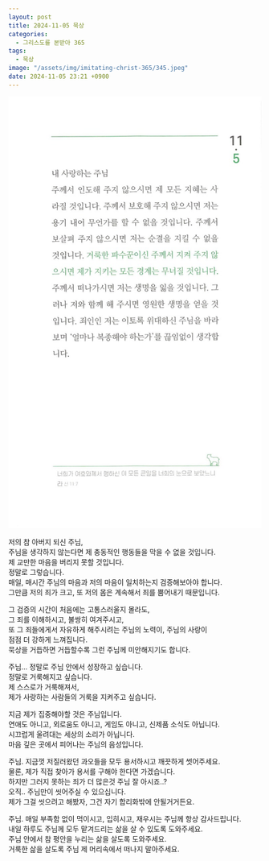 ```yaml
---
layout: post
title: 2024-11-05 묵상
categories:
  - 그리스도를 본받아 365
tags:
  - 묵상
image: "/assets/img/imitating-christ-365/345.jpeg"
date: 2024-11-05 23:21 +0900
---
```


![image](/assets/img/imitating-christ-365/345.jpeg)

저의 참 아버지 되신 주님,  
주님을 생각하지 않는다면 제 충동적인 행동들을 막을 수 없을 것입니다.  
제 교만한 마음을 버리지 못할 것입니다.  
정말로 그렇습니다.  
매일, 매시간 주님의 마음과 저의 마음이 일치하는지 검증해보아야 합니다.  
그만큼 저의 죄가 크고, 또 저의 몸은 계속해서 죄를 뿜어내기 때문입니다.

그 검증의 시간이 처음에는 고통스러울지 몰라도,  
그 죄를 이해하시고, 불쌍히 여겨주시고,  
또 그 죄들에게서 자유하게 해주시려는 주님의 노력이, 주님의 사랑이  
점점 더 강하게 느껴집니다.  
묵상을 거듭하면 거듭할수록 그런 주님께 미안해지기도 합니다.

주님... 정말로 주님 안에서 성장하고 싶습니다.  
정말로 거룩해지고 싶습니다.  
제 스스로가 거룩해져서,  
제가 사랑하는 사람들의 거룩을 지켜주고 싶습니다.

지금 제가 집중해야할 것은 주님입니다.  
연애도 아니고, 외로움도 아니고, 게임도 아니고, 신제품 소식도 아닙니다.  
시끄럽게 울려대는 세상의 소리가 아닙니다.  
마음 깊은 곳에서 피어나는 주님의 음성입니다.

주님. 지금껏 저질러왔던 과오들을 모두 용서하시고 깨끗하게 썻어주세요.  
물론, 제가 직접 찾아가 용서를 구해야 한다면 가겠습니다.  
하지만 그러지 못하는 죄가 더 많은것 주님 잘 아시죠..?  
오직.. 주님만이 씻어주실 수 있으십니다.  
제가 그걸 씻으려고 해봤자, 그건 자기 합리화밖에 안될거거든요.  

주님. 매일 부족함 없이 먹이시고, 입히시고, 재우시는 주님께 항상 감사드립니다.  
내일 하루도 주님께 모두 맡겨드리는 삶을 살 수 있도록 도와주세요.  
주님 안에서 참 평안을 누리는 삶을 살도록 도와주세요.  
거룩한 삶을 살도록 주님 제 머리속에서 떠나지 말아주세요.
